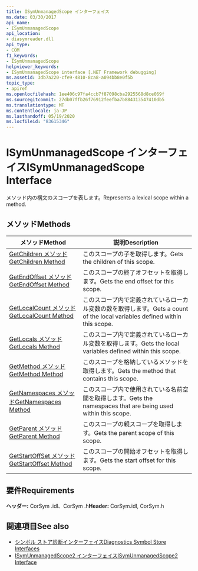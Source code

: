 ```yaml
---
title: ISymUnmanagedScope インターフェイス
ms.date: 03/30/2017
api_name:
- ISymUnmanagedScope
api_location:
- diasymreader.dll
api_type:
- COM
f1_keywords:
- ISymUnmanagedScope
helpviewer_keywords:
- ISymUnmanagedScope interface [.NET Framework debugging]
ms.assetid: 3db7a220-cfe9-4810-8ca8-a094bb8e0f5b
topic_type:
- apiref
ms.openlocfilehash: 1ee406c97fa4ccb7f87098cba2925568d8ce069f
ms.sourcegitcommit: 27db07ffb26f76912feefba7b884313547410db5
ms.translationtype: MT
ms.contentlocale: ja-JP
ms.lasthandoff: 05/19/2020
ms.locfileid: "83615346"
---
```

# <a name="isymunmanagedscope-interface"></a><span data-ttu-id="56cbe-102">ISymUnmanagedScope インターフェイス</span><span class="sxs-lookup"><span data-stu-id="56cbe-102">ISymUnmanagedScope Interface</span></span>
<span data-ttu-id="56cbe-103">メソッド内の構文のスコープを表します。</span><span class="sxs-lookup"><span data-stu-id="56cbe-103">Represents a lexical scope within a method.</span></span>  
  
## <a name="methods"></a><span data-ttu-id="56cbe-104">メソッド</span><span class="sxs-lookup"><span data-stu-id="56cbe-104">Methods</span></span>  
  
|<span data-ttu-id="56cbe-105">メソッド</span><span class="sxs-lookup"><span data-stu-id="56cbe-105">Method</span></span>|<span data-ttu-id="56cbe-106">説明</span><span class="sxs-lookup"><span data-stu-id="56cbe-106">Description</span></span>|  
|------------|-----------------|  
|[<span data-ttu-id="56cbe-107">GetChildren メソッド</span><span class="sxs-lookup"><span data-stu-id="56cbe-107">GetChildren Method</span></span>](isymunmanagedscope-getchildren-method.md)|<span data-ttu-id="56cbe-108">このスコープの子を取得します。</span><span class="sxs-lookup"><span data-stu-id="56cbe-108">Gets the children of this scope.</span></span>|  
|[<span data-ttu-id="56cbe-109">GetEndOffset メソッド</span><span class="sxs-lookup"><span data-stu-id="56cbe-109">GetEndOffset Method</span></span>](isymunmanagedscope-getendoffset-method.md)|<span data-ttu-id="56cbe-110">このスコープの終了オフセットを取得します。</span><span class="sxs-lookup"><span data-stu-id="56cbe-110">Gets the end offset for this scope.</span></span>|  
|[<span data-ttu-id="56cbe-111">GetLocalCount メソッド</span><span class="sxs-lookup"><span data-stu-id="56cbe-111">GetLocalCount Method</span></span>](isymunmanagedscope-getlocalcount-method.md)|<span data-ttu-id="56cbe-112">このスコープ内で定義されているローカル変数の数を取得します。</span><span class="sxs-lookup"><span data-stu-id="56cbe-112">Gets a count of the local variables defined within this scope.</span></span>|  
|[<span data-ttu-id="56cbe-113">GetLocals メソッド</span><span class="sxs-lookup"><span data-stu-id="56cbe-113">GetLocals Method</span></span>](isymunmanagedscope-getlocals-method.md)|<span data-ttu-id="56cbe-114">このスコープ内で定義されているローカル変数を取得します。</span><span class="sxs-lookup"><span data-stu-id="56cbe-114">Gets the local variables defined within this scope.</span></span>|  
|[<span data-ttu-id="56cbe-115">GetMethod メソッド</span><span class="sxs-lookup"><span data-stu-id="56cbe-115">GetMethod Method</span></span>](isymunmanagedscope-getmethod-method.md)|<span data-ttu-id="56cbe-116">このスコープを格納しているメソッドを取得します。</span><span class="sxs-lookup"><span data-stu-id="56cbe-116">Gets the method that contains this scope.</span></span>|  
|[<span data-ttu-id="56cbe-117">GetNamespaces メソッド</span><span class="sxs-lookup"><span data-stu-id="56cbe-117">GetNamespaces Method</span></span>](isymunmanagedscope-getnamespaces-method.md)|<span data-ttu-id="56cbe-118">このスコープ内で使用されている名前空間を取得します。</span><span class="sxs-lookup"><span data-stu-id="56cbe-118">Gets the namespaces that are being used within this scope.</span></span>|  
|[<span data-ttu-id="56cbe-119">GetParent メソッド</span><span class="sxs-lookup"><span data-stu-id="56cbe-119">GetParent Method</span></span>](isymunmanagedscope-getparent-method.md)|<span data-ttu-id="56cbe-120">このスコープの親スコープを取得します。</span><span class="sxs-lookup"><span data-stu-id="56cbe-120">Gets the parent scope of this scope.</span></span>|  
|[<span data-ttu-id="56cbe-121">GetStartOffSet メソッド</span><span class="sxs-lookup"><span data-stu-id="56cbe-121">GetStartOffset Method</span></span>](isymunmanagedscope-getstartoffset-method.md)|<span data-ttu-id="56cbe-122">このスコープの開始オフセットを取得します。</span><span class="sxs-lookup"><span data-stu-id="56cbe-122">Gets the start offset for this scope.</span></span>|  
  
## <a name="requirements"></a><span data-ttu-id="56cbe-123">要件</span><span class="sxs-lookup"><span data-stu-id="56cbe-123">Requirements</span></span>  
 <span data-ttu-id="56cbe-124">**ヘッダー:** CorSym .idl、CorSym .h</span><span class="sxs-lookup"><span data-stu-id="56cbe-124">**Header:** CorSym.idl, CorSym.h</span></span>  
  
## <a name="see-also"></a><span data-ttu-id="56cbe-125">関連項目</span><span class="sxs-lookup"><span data-stu-id="56cbe-125">See also</span></span>

- [<span data-ttu-id="56cbe-126">シンボル ストア診断インターフェイス</span><span class="sxs-lookup"><span data-stu-id="56cbe-126">Diagnostics Symbol Store Interfaces</span></span>](diagnostics-symbol-store-interfaces.md)
- [<span data-ttu-id="56cbe-127">ISymUnmanagedScope2 インターフェイス</span><span class="sxs-lookup"><span data-stu-id="56cbe-127">ISymUnmanagedScope2 Interface</span></span>](isymunmanagedscope2-interface.md)
